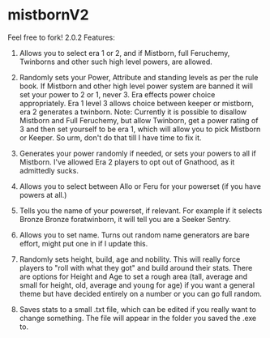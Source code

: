 # mistbornV2
Feel free to fork! 
2.0.2
Features: 
1. Allows you to select era 1 or 2, and if Mistborn, full Feruchemy, Twinborns and other such high level powers, are allowed.

2. Randomly sets your Power, Attribute and standing levels as per the rule book. If Mistborn and other high level power system are banned it will set your power to 2 or 1, never 3. Era effects power choice appropriately. Era 1 level 3 allows choice between keeper or mistborn, era 2 generates a twinborn. Note: Currently it is possible to disallow Mistborn and Full Feruchemy, but allow Twinborn, get a power rating of 3 and then set yourself to be era 1, which will allow you to pick Mistborn or Keeper. So urm, don't do that till I have time to fix it.

3. Generates your power randomly if needed, or sets your powers to all if Mistborn. I've allowed Era 2 players to opt out of Gnathood, as it admittedly sucks.

4. Allows you to select between Allo or Feru for your powerset (if you have powers at all.)

5. Tells you the name of your powerset, if relevant. For example if it selects Bronze Bronze foratwinborn, it will tell you are a Seeker Sentry.

6. Allows you to set name. Turns out random name generators are bare effort, might put one in if I update this.

7. Randomly sets height, build, age and nobility. This will really force players to "roll with what they got" and build around their stats. There are options for Height and Age to set a rough area (tall, average and small for height, old, average and young for age) if you want a general theme but have decided entirely on a number or you can go full random.

8. Saves stats to a small .txt file, which can be edited if you really want to change something. The file will appear in the folder you saved the .exe to.
